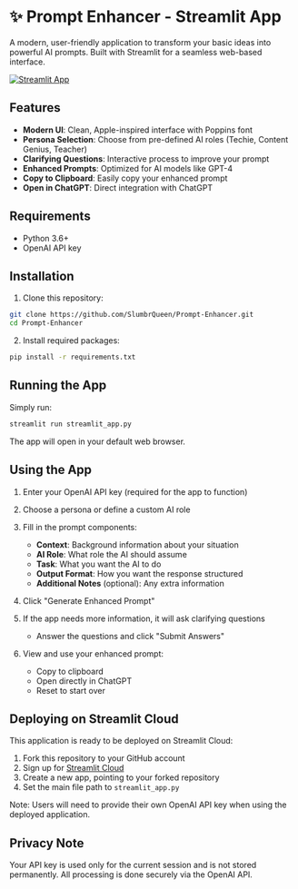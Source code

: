 # ✨ Prompt Enhancer - Streamlit App

A modern, user-friendly application to transform your basic ideas into powerful AI prompts. Built with Streamlit for a seamless web-based interface.

[![Streamlit App](https://static.streamlit.io/badges/streamlit_badge_black_white.svg)](https://prompt-enhancer.streamlit.app)

## Features

- **Modern UI**: Clean, Apple-inspired interface with Poppins font
- **Persona Selection**: Choose from pre-defined AI roles (Techie, Content Genius, Teacher)
- **Clarifying Questions**: Interactive process to improve your prompt
- **Enhanced Prompts**: Optimized for AI models like GPT-4
- **Copy to Clipboard**: Easily copy your enhanced prompt
- **Open in ChatGPT**: Direct integration with ChatGPT

## Requirements

- Python 3.6+
- OpenAI API key

## Installation

1. Clone this repository:
```bash
git clone https://github.com/SlumbrQueen/Prompt-Enhancer.git
cd Prompt-Enhancer
```

2. Install required packages:
```bash
pip install -r requirements.txt
```

## Running the App

Simply run:

```bash
streamlit run streamlit_app.py
```

The app will open in your default web browser.

## Using the App

1. Enter your OpenAI API key (required for the app to function)
2. Choose a persona or define a custom AI role
3. Fill in the prompt components:
   - **Context**: Background information about your situation
   - **AI Role**: What role the AI should assume
   - **Task**: What you want the AI to do
   - **Output Format**: How you want the response structured
   - **Additional Notes** (optional): Any extra information

4. Click "Generate Enhanced Prompt"

5. If the app needs more information, it will ask clarifying questions
   - Answer the questions and click "Submit Answers"

6. View and use your enhanced prompt:
   - Copy to clipboard
   - Open directly in ChatGPT
   - Reset to start over

## Deploying on Streamlit Cloud

This application is ready to be deployed on Streamlit Cloud:

1. Fork this repository to your GitHub account
2. Sign up for [Streamlit Cloud](https://streamlit.io/cloud)
3. Create a new app, pointing to your forked repository
4. Set the main file path to `streamlit_app.py`

Note: Users will need to provide their own OpenAI API key when using the deployed application.

## Privacy Note

Your API key is used only for the current session and is not stored permanently. All processing is done securely via the OpenAI API. 